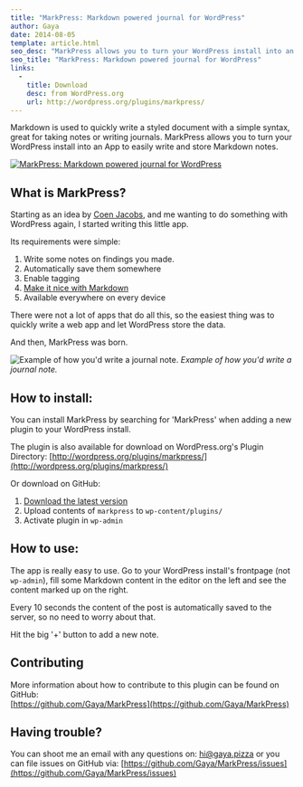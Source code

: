 ```yaml
---
title: "MarkPress: Markdown powered journal for WordPress"
author: Gaya
date: 2014-08-05
template: article.html
seo_desc: "MarkPress allows you to turn your WordPress install into an app to easily write and store Markdown powered journal notes. One click install."
seo_title: "MarkPress: Markdown powered journal for WordPress"
links:
  -
    title: Download
    desc: from WordPress.org
    url: http://wordpress.org/plugins/markpress/
---
```

Markdown is used to quickly write a styled document with a simple syntax, great for taking notes or writing journals. MarkPress allows you to turn your WordPress install into an App to easily write and store Markdown notes.

[![MarkPress: Markdown powered journal for WordPress](/articles/markpress-markdown-powered-journal-wordpress/markpress-markdown-powered-journal-wordpress1.jpg)](/articles/markpress-markdown-powered-journal-wordpress/)

<span class="more"></span>

What is MarkPress?
------------------

Starting as an idea by [Coen Jacobs](http://coenjacobs.me/), and me wanting to do something with WordPress again, I started writing this little app.

Its requirements were simple:

1. Write some notes on findings you made.
2. Automatically save them somewhere
3. Enable tagging
4. [Make it nice with Markdown](http://daringfireball.net/projects/markdown/syntax)
5. Available everywhere on every device

There were not a lot of apps that do all this, so the easiest thing was to quickly write a web app and let WordPress store the data.

And then, MarkPress was born.

![Example of how you'd write a journal note.](/articles/markpress-markdown-powered-journal-wordpress/screenshot-1.jpg) *Example of how you'd write a journal note.*

How to install:
---------------

You can install MarkPress by searching for 'MarkPress' when adding a new plugin to your WordPress install.

The plugin is also available for download on WordPress.org's Plugin Directory: [http://wordpress.org/plugins/markpress/](http://wordpress.org/plugins/markpress/)

Or download on GitHub:

1. [Download the latest version](https://github.com/Gaya/MarkPress/releases)
2. Upload contents of `markpress` to `wp-content/plugins/`
3. Activate plugin in `wp-admin`

How to use:
-----------

The app is really easy to use. Go to your WordPress install's frontpage (not `wp-admin`), fill some Markdown content in the editor on the left and see the content marked up on the right.

Every 10 seconds the content of the post is automatically saved to the server, so no need to worry about that.

Hit the big '+' button to add a new note.

Contributing
------------

More information about how to contribute to this plugin can be found on GitHub:  
[https://github.com/Gaya/MarkPress](https://github.com/Gaya/MarkPress)

Having trouble?
---------------

You can shoot me an email with any questions on: [hi@gaya.pizza](mailto:hi@gaya.ninja) or you can file issues on GitHub via: [https://github.com/Gaya/MarkPress/issues](https://github.com/Gaya/MarkPress/issues)
